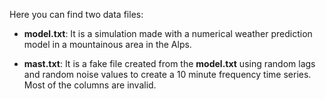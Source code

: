 Here you can find two data files:

* **model.txt**: It is a simulation made with a numerical weather prediction model in a mountainous area in the Alps.

* **mast.txt**: It is a fake file created from the **model.txt** using random lags and random noise values 
to create a 10 minute frequency time series. Most of the columns are invalid.
